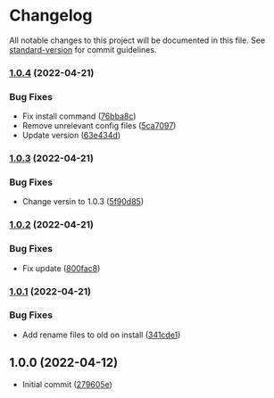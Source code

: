 # Changelog

All notable changes to this project will be documented in this file. See [standard-version](https://github.com/conventional-changelog/standard-version) for commit guidelines.

### [1.0.4](https://github.com/impleotv/st-launcher/compare/v1.0.3...v1.0.4) (2022-04-21)


### Bug Fixes

* Fix install command ([76bba8c](https://github.com/impleotv/st-launcher/commit/76bba8c16310d59c2088104df105ea6db6a08bf7))
* Remove unrelevant config files ([5ca7097](https://github.com/impleotv/st-launcher/commit/5ca7097d963b69ff388e49056e9990b84375c956))
* Update version ([63e434d](https://github.com/impleotv/st-launcher/commit/63e434daa02ffd91f1fa297e08ce4c6db6ecf073))

### [1.0.3](https://github.com/impleotv/st-launcher/compare/v1.0.2...v1.0.3) (2022-04-21)


### Bug Fixes

* Change versin to 1.0.3 ([5f90d85](https://github.com/impleotv/st-launcher/commit/5f90d858f6d4cd457c9784f2b1d1b34b232c0588))

### [1.0.2](https://github.com/impleotv/st-launcher/compare/v1.0.1...v1.0.2) (2022-04-21)


### Bug Fixes

* Fix update ([800fac8](https://github.com/impleotv/st-launcher/commit/800fac8cab6967b288c6bcfc3e76d8c18f8e16c9))

### [1.0.1](https://github.com/impleotv/st-launcher/compare/v1.0.0...v1.0.1) (2022-04-21)


### Bug Fixes

* Add rename files to old on install ([341cde1](https://github.com/impleotv/st-launcher/commit/341cde1238449fc90c9eebcdac0b65bdaa1a91bd))

## 1.0.0 (2022-04-12)



* Initial commit ([279605e](https://github.com/impleotv/st-launcher/commit/279605e5412acb7d3c38e8ba6fbf604fc8116b35))
